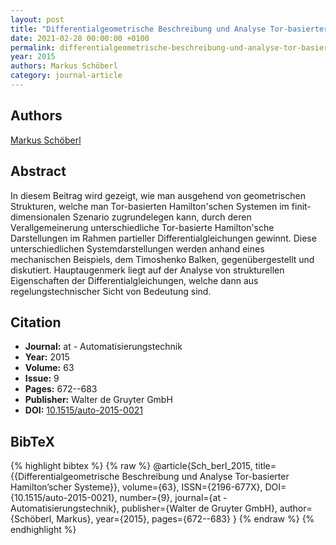```yaml
---
layout: post
title: "Differentialgeometrische Beschreibung und Analyse Tor-basierter Hamilton'scher Systeme"
date: 2021-02-28 00:00:00 +0100
permalink: differentialgeometrische-beschreibung-und-analyse-tor-basierter-hamilton-scher-systeme
year: 2015
authors: Markus Schöberl
category: journal-article
---
```

 
## Authors
[Markus Schöberl](authors/markus-schoberl)
 
## Abstract
In diesem Beitrag wird gezeigt, wie man ausgehend von geometrischen Strukturen, welche man Tor-basierten Hamilton'schen Systemen im finit-dimensionalen Szenario zugrundelegen kann, durch deren Verallgemeinerung unterschiedliche Tor-basierte Hamilton'sche Darstellungen im Rahmen partieller Differentialgleichungen gewinnt. Diese unterschiedlichen Systemdarstellungen werden anhand eines mechanischen Beispiels, dem Timoshenko Balken, gegenübergestellt und diskutiert. Hauptaugenmerk liegt auf der Analyse von strukturellen Eigenschaften der Differentialgleichungen, welche dann aus regelungstechnischer Sicht von Bedeutung sind.
 
## Citation
- **Journal:** at - Automatisierungstechnik
- **Year:** 2015
- **Volume:** 63
- **Issue:** 9
- **Pages:** 672--683
- **Publisher:** Walter de Gruyter GmbH
- **DOI:** [10.1515/auto-2015-0021](https://doi.org/10.1515/auto-2015-0021)
 
## BibTeX
{% highlight bibtex %}
{% raw %}
@article{Sch_berl_2015,
  title={{Differentialgeometrische Beschreibung und Analyse Tor-basierter Hamilton’scher Systeme}},
  volume={63},
  ISSN={2196-677X},
  DOI={10.1515/auto-2015-0021},
  number={9},
  journal={at - Automatisierungstechnik},
  publisher={Walter de Gruyter GmbH},
  author={Schöberl, Markus},
  year={2015},
  pages={672--683}
}
{% endraw %}
{% endhighlight %}
 
